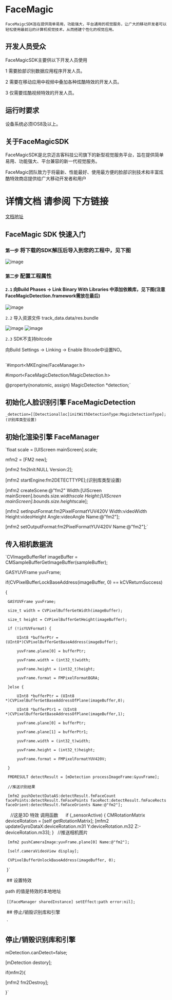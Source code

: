 # FaceMagic
    FaceMaigcSDK旨在提供简单易用，功能强大，平台通用的视觉服务，让广大的移动开发者可以轻松使用最前沿的计算机视觉技术，从而搭建个性化的视觉应用。

## 开发人员受众

FaceMagicSDK主要供以下开发人员使用

1 需要脸部识别数据应用程序开发人员。

2 需要在移动应用中视频中叠加各种炫酷特效的开发人员。

3 仅需要炫酷视频特效的开发人员。

## 运行时要求

设备系统必须IOS8及以上。

## 关于FaceMagicSDK

FaceMagicSDK是北京迈吉客科技公司旗下的新型视觉服务平台，旨在提供简单易用、功能强大、平台兼容的新一代视觉服务。

FaceMagic团队致力于将最新、性能最好、使用最方便的脸部识别技术和丰富炫酷特效商店提供给广大移动开发者和用户

# 详情文档 请参阅 下方链接

   [文档地址](https://www.gitbook.com/book/appmagics/facemagic-sdk/details) 

## FaceMagic SDK 快速入门

### `第一步` 将下载的SDK解压后导入到您的工程中，见下图
 ![image](https://github.com/MagicsSDK/FaceMagic/tree/master/img_folder/图片1.png)

### `第二步` 配置工程属性

#### `2.1` 向Build Phases → Link Binary With Libraries 中添加依赖库，见下图(注意FaceMagicDetection.framework需放在最后)
![image](https://github.com/MagicsSDK/FaceMagic/tree/master/img_folder/屏幕2.png)

`2.2` 导入资源文件 track_data.data/res.bundle 

![image](https://github.com/MagicsSDK/FaceMagic/tree/master/img_folder/屏幕3.png)
![image](https://github.com/MagicsSDK/FaceMagic/tree/master/img_folder/屏幕4.png)

`2.3` SDK不支持bitcode

向Build Settings → Linking → Enable Bitcode中设置NO。

##

`#import<MKEngine/FaceManager.h>

#import<FaceMagicDetection/MagicDetection.h>

@property(nonatomic, assign) MagicDetection *detection;`

## 初始化人脸识别引擎 FaceMagicDetection

`_detection=[[Detectionalloc]initWithDetectionType:MagicDetectionType];(识别库类型设置)`

## 初始化渲染引擎 FaceManager

`float scale = [UIScreen mainScreen].scale;

mfm2 = [FM2 new];

[mfm2 fm2Init:NULL Version:2];

[mfm2 startEngine:fm2DETECTTYPE];(识别库类型设置)

[mfm2 createScene:@"fm2" Width:[UIScreen mainScreen].bounds.size.width*scale Height:[UIScreen mainScreen].bounds.size.height*scale];

[mfm2 setInputFormat:fm2PixelFormatYUV420V Width:videoWidth Height:videoHeight Angle:videoAngle Name:@"fm2"];

[mfm2 setOutputFormat:fm2PixelFormatYUV420V Name:@"fm2"];`

## 传入相机数据流

`CVImageBufferRef imageBuffer = CMSampleBufferGetImageBuffer(sampleBuffer);

 GASYUVFrame yuvFrame;
 
 if(CVPixelBufferLockBaseAddress(imageBuffer, 0) == kCVReturnSuccess)
 
 {
 
     GASYUVFrame yuvFrame;
     
     size_t width = CVPixelBufferGetWidth(imageBuffer);
     
     size_t height = CVPixelBufferGetHeight(imageBuffer);
     
     if (!isYUVFormat) {
     
         UInt8 *bufferPtr = (UInt8*)CVPixelBufferGetBaseAddress(imageBuffer);
         
         yuvFrame.plane[0] = bufferPtr;
         
         yuvFrame.width = (int32_t)width;
         
         yuvFrame.height = (int32_t)height;
         
         yuvFrame.format = FMPixelFormatBGRA;
         
     }else {
     
         UInt8 *bufferPtr = (UInt8 *)CVPixelBufferGetBaseAddressOfPlane(imageBuffer,0);
         
         UInt8 *bufferPtr1 = (UInt8 *)CVPixelBufferGetBaseAddressOfPlane(imageBuffer,1);
         
         yuvFrame.plane[0] = bufferPtr;
         
         yuvFrame.plane[1] = bufferPtr1;
         
         yuvFrame.width = (int32_t)width;
         
         yuvFrame.height = (int32_t)height;
         
         yuvFrame.format = FMPixelFormatYUV420V;
         
     }
     
     FMDRESULT detectResult = [mDetection processImageFrame:&yuvFrame];
     
     //推送识别结果
     
     [mfm2 pushDetectDataAS:detectResult.fmFaceCount facePoints:detectResult.fmFacePoints faceRect:detectResult.fmFaceRects faceOrient:detectResult.fmFaceOrients Name:@"fm2"];
     //这是3D 特效 调用函数
      if (_sensorActive) {
                CMRotationMatrix deviceRotation = [self getRotationMatrix];
                [mfm2 updateGyroDataX:deviceRotation.m31 Y:deviceRotation.m32 Z:-deviceRotation.m33];
            }
    //推送相机图片
     
     [mfm2 pushCameraImage:yuvFrame.plane[0] Name:@"fm2"];
     
     [self.cameraVideoView display];
     
     CVPixelBufferUnlockBaseAddress(imageBuffer, 0);
     
  }`
  
  ## 设置特效
  
  path 的值是特效的本地地址
  
  `[[FaceManager sharedInstance] setEffect:path error:nil];`
  
  ## 停止/销毁识别库和引擎
  
  `
 ## 停止/销毁识别库和引擎
 
 mDetection.canDetect=false;
 
[mDetection destory];

if(mfm2){

[mfm2 fm2Destroy];

}`
  
